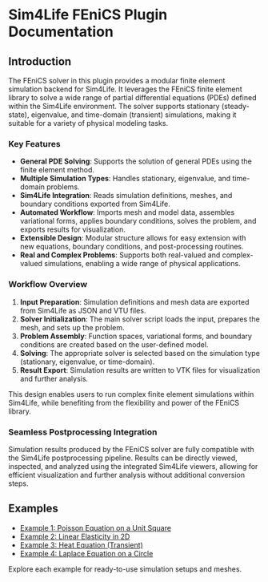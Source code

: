 # Sim4Life FEniCS Plugin Documentation

## Introduction

The FEniCS solver in this plugin provides a modular finite element simulation backend for Sim4Life. It leverages the FEniCS finite element library to solve a wide range of partial differential equations (PDEs) defined within the Sim4Life environment. The solver supports stationary (steady-state), eigenvalue, and time-domain (transient) simulations, making it suitable for a variety of physical modeling tasks.

### Key Features

- **General PDE Solving**: Supports the solution of general PDEs using the finite element method.
- **Multiple Simulation Types**: Handles stationary, eigenvalue, and time-domain problems.
- **Sim4Life Integration**: Reads simulation definitions, meshes, and boundary conditions exported from Sim4Life.
- **Automated Workflow**: Imports mesh and model data, assembles variational forms, applies boundary conditions, solves the problem, and exports results for visualization.
- **Extensible Design**: Modular structure allows for easy extension with new equations, boundary conditions, and post-processing routines.
- **Real and Complex Problems**: Supports both real-valued and complex-valued simulations, enabling a wide range of physical applications.

### Workflow Overview

1. **Input Preparation**: Simulation definitions and mesh data are exported from Sim4Life as JSON and VTU files.
2. **Solver Initialization**: The main solver script loads the input, prepares the mesh, and sets up the problem.
3. **Problem Assembly**: Function spaces, variational forms, and boundary conditions are created based on the user-defined model.
4. **Solving**: The appropriate solver is selected based on the simulation type (stationary, eigenvalue, or time-domain).
5. **Result Export**: Simulation results are written to VTK files for visualization and further analysis.

This design enables users to run complex finite element simulations within Sim4Life, while benefiting from the flexibility and power of the FEniCS library.

### Seamless Postprocessing Integration

Simulation results produced by the FEniCS solver are fully compatible with the Sim4Life postprocessing pipeline. Results can be directly viewed, inspected, and analyzed using the integrated Sim4Life viewers, allowing for efficient visualization and further analysis without additional conversion steps.

## Examples

- [Example 1: Poisson Equation on a Unit Square](examples/example1/README.md)
- [Example 2: Linear Elasticity in 2D](examples/example2/README.md)
- [Example 3: Heat Equation (Transient)](examples/example3/README.md)
- [Example 4: Laplace Equation on a Circle](examples/example4/README.md)

Explore each example for ready-to-use simulation setups and meshes.

